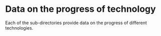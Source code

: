 Data on the progress of technology
==================================
Each of the sub-directories provide data on the progress of different technologies.
